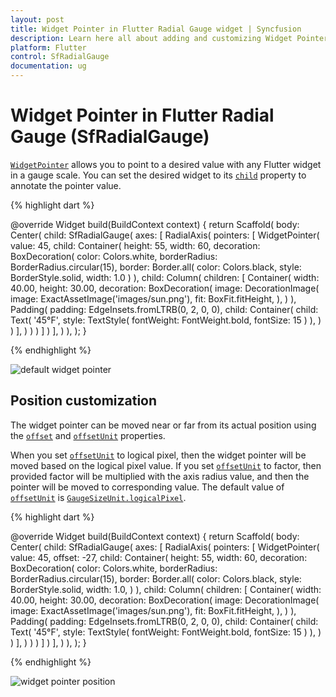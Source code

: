 ```yaml
---
layout: post
title: Widget Pointer in Flutter Radial Gauge widget | Syncfusion
description: Learn here all about adding and customizing Widget Pointer of Syncfusion Flutter Radial Gauge (SfRadialGauge) widget and more.
platform: Flutter
control: SfRadialGauge
documentation: ug
---
```


# Widget Pointer in Flutter Radial Gauge (SfRadialGauge)

[`WidgetPointer`](https://pub.dev/documentation/syncfusion_flutter_gauges/latest/gauges/WidgetPointer-class.html) allows you to point to a desired value with any Flutter widget in a gauge scale. You can set the desired widget to its [`child`](https://pub.dev/documentation/syncfusion_flutter_gauges/latest/gauges/WidgetPointer/child.html) property to annotate the pointer value.

{% highlight dart %}

  @override
  Widget build(BuildContext context) {
    return Scaffold(
      body: Center(
        child: SfRadialGauge(
          axes: <RadialAxis>[
            RadialAxis(
              pointers: <GaugePointer>[
                WidgetPointer(
                  value: 45,
                  child: Container(
                    height: 55,
                    width: 60,
                    decoration: BoxDecoration(
                      color: Colors.white,
                      borderRadius: BorderRadius.circular(15),
                      border: Border.all(
                        color: Colors.black,
                        style: BorderStyle.solid,
                        width: 1.0
                      )
                    ),
                    child: Column(
                      children: <Widget>[
                        Container(
                          width: 40.00,
                          height: 30.00,
                          decoration: BoxDecoration(
                            image: DecorationImage(
                              image: ExactAssetImage('images/sun.png'),
                              fit: BoxFit.fitHeight,
                            ),
                          )
                        ),
                        Padding(
                          padding: EdgeInsets.fromLTRB(0, 2, 0, 0),
                          child: Container(
                            child: Text(
                              '45°F',
                              style: TextStyle(
                                fontWeight: FontWeight.bold, 
                                fontSize: 15
                              )
                            ),
                          )
                        )
                      ],
                    )
                  )
                )
              ]
            )
          ],
        )
      ),
    );
  }

{% endhighlight %}

![default widget pointer](images/widget-pointer/widget_pointer.png)

## Position customization

The widget pointer can be moved near or far from its actual position using the [`offset`](https://pub.dev/documentation/syncfusion_flutter_gauges/latest/gauges/WidgetPointer/offset.html) and [`offsetUnit`](https://pub.dev/documentation/syncfusion_flutter_gauges/latest/gauges/WidgetPointer/offsetUnit.html) properties.

When you set [`offsetUnit`](https://pub.dev/documentation/syncfusion_flutter_gauges/latest/gauges/WidgetPointer/offsetUnit.html) to logical pixel, then the widget pointer will be moved based on the logical pixel value. If you set [`offsetUnit`](https://pub.dev/documentation/syncfusion_flutter_gauges/latest/gauges/WidgetPointer/offsetUnit.html) to factor, then provided factor will be multiplied with the axis radius value, and then the pointer will be moved to corresponding value. The default value of [`offsetUnit`](https://pub.dev/documentation/syncfusion_flutter_gauges/latest/gauges/WidgetPointer/offsetUnit.html) is [`GaugeSizeUnit.logicalPixel`](https://pub.dev/documentation/syncfusion_flutter_gauges/latest/gauges/GaugeSizeUnit-class.html).

{% highlight dart %}

  @override
  Widget build(BuildContext context) {
    return Scaffold(
      body: Center(
        child: SfRadialGauge(
          axes: <RadialAxis>[
            RadialAxis(
              pointers: <GaugePointer>[
                WidgetPointer(
                  value: 45,
                  offset: -27,
                  child: Container(
                    height: 55,
                    width: 60,
                    decoration: BoxDecoration(
                      color: Colors.white,
                      borderRadius: BorderRadius.circular(15),
                      border: Border.all(
                        color: Colors.black,
                        style: BorderStyle.solid,
                        width: 1.0,
                      )
                    ),
                    child: Column(
                      children: <Widget>[
                        Container(
                          width: 40.00,
                          height: 30.00,
                          decoration: BoxDecoration(
                            image: DecorationImage(
                              image: ExactAssetImage('images/sun.png'),
                              fit: BoxFit.fitHeight,
                            ),
                          )
                        ),
                        Padding(
                          padding: EdgeInsets.fromLTRB(0, 2, 0, 0),
                          child: Container(
                            child: Text(
                              '45°F',
                              style: TextStyle(
                                fontWeight: FontWeight.bold, 
                                fontSize: 15
                              )
                            ),
                          )
                        )
                      ],
                    )
                  )
                )
              ]
            )
          ],
        )
      ),
    );
  }

{% endhighlight %}

![widget pointer position](images/widget-pointer/widget_pointer_position.png)
